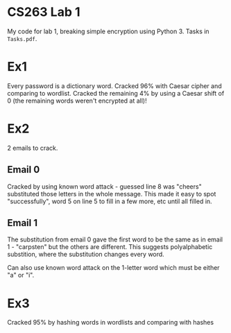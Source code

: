 # CS263 Lab 1

My code for lab 1, breaking simple encryption using Python 3. Tasks in `Tasks.pdf`.

# Ex1

Every password is a dictionary word. Cracked 96% with Caesar cipher and comparing to wordlist. Cracked the remaining 4% by using a Caesar shift of 0 (the remaining words weren't encrypted at all)!

# Ex2

2 emails to crack.

## Email 0

Cracked by using known word attack - guessed line 8 was "cheers" substituted those letters in the whole message. This made it easy to spot "successfully", word 5 on line 5 to fill in a few more, etc until all filled in.

## Email 1

The substitution from email 0 gave the first word to be the same as in email 1 - "carpsten" but the others are different. This suggests polyalphabetic substition, where the substitution changes every word.

Can also use known word attack on the 1-letter word which must be either "a" or "i".

# Ex3

Cracked 95% by hashing words in wordlists and comparing with hashes
